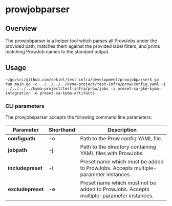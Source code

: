 # prowjobparser

## Overview

The prowjobparser is a helper tool which parses all ProwJobs under the provided path, matches them against the provided label filters, and prints matching ProwJob names to the standard output.

## Usage

 `~/go/src/github.com/dekiel/test-infra/development/prowjobparser$ go run main.go -c ../../../../kyma-project/test-infra/prow/config.yaml -j ../../../../kyma-project/test-infra/prow/jobs -i preset-sa-gke-kyma-integration -e preset-sa-kyma-artifacts`

### CLI parameters

The prowjobsparser accepts the following command line parameters:

|Parameter | Shorthand | Description |
|-----------|-----------|------------|
| **configpath** | **-c** | Path to the Prow config YAML file. |
| **jobpath** | **-j** | Path to the directory containing YAML files with ProwJobs. |
| **includepreset** | **-i** | Preset name which must be added to ProwJobs. Accepts multiple-parameter instances. | 
| **excludepreset** | **-e** | Preset name which must not be added to ProwJobs. Accepts multiple-parameter instances. | 
